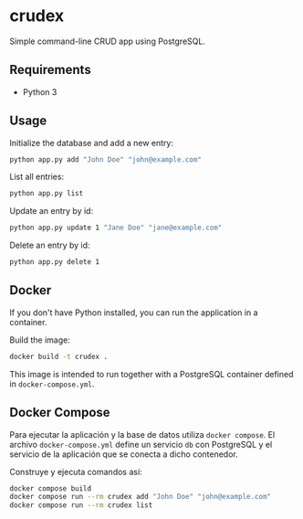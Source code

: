 # crudex

Simple command-line CRUD app using PostgreSQL.

## Requirements

- Python 3

## Usage

Initialize the database and add a new entry:

```bash
python app.py add "John Doe" "john@example.com"
```

List all entries:

```bash
python app.py list
```

Update an entry by id:

```bash
python app.py update 1 "Jane Doe" "jane@example.com"
```

Delete an entry by id:

```bash
python app.py delete 1
```

## Docker

If you don't have Python installed, you can run the application in a container.

Build the image:

```bash
docker build -t crudex .
```

This image is intended to run together with a PostgreSQL container defined in
`docker-compose.yml`.

## Docker Compose

Para ejecutar la aplicación y la base de datos utiliza `docker compose`.
El archivo `docker-compose.yml` define un servicio `db` con PostgreSQL y el
servicio de la aplicación que se conecta a dicho contenedor.

Construye y ejecuta comandos así:

```bash
docker compose build
docker compose run --rm crudex add "John Doe" "john@example.com"
docker compose run --rm crudex list
```

